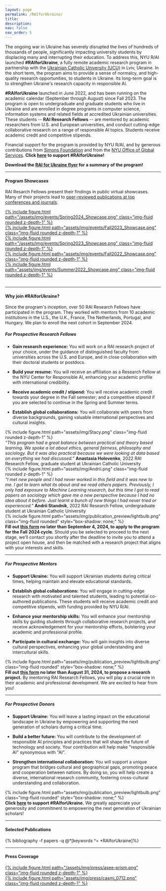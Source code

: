 ```yaml
---
layout: page
permalink: /RAIforUkraine/
title:
description:
nav: false
nav_order: 5
---
```


<div id="banner-other" style="background-image: url('{{ "/assets/img/banner/RAIforUkraine_Banner.png" | relative_url }}');"></div>

<!-- <h4 class="category" id="collaboration">#RAIforUkraine: Responsible AI Research for Ukrainian Scholars</h4> -->

The ongoing war in Ukraine has severely disrupted the lives of
hundreds of thousands of people, significantly impacting university
students by displacing many and interrupting their education.  To
address this, NYU R/AI launched **\#RAIforUkraine**, a fully remote
academic research program in partnership with the <a
href="https://ucu.edu.ua/en/">Ukrainian Catholic University (UCU)</a>
in Lviv, Ukraine.  In the short term, the program aims to provide a
sense of normalcy, and high-quality research opportunities, to
students in Ukraine.  Its long-term goal is to strengthen Ukraine's
research capacity in responsible AI.

**#RAIforUkraine** launched in June 2022, and has been running on the
academic calendar (September through August) since Fall 2023.  The
program is open to undergraduate and graduate students who live in
Ukraine and are enrolled in degree programs in computer science,
information systems and related fields at accredited Ukrainian
universities.  These students -- **RAI Research Fellows** -- are
mentored by academic researchers from U.S. and European universities,
and conduct cutting-edge collaborative research on a range of
responsible AI topics.  Students receive academic credit and
competitive stipends.

Financial support for the program is provided by NYU R/AI, and by
generous contributions from [Simons
Foundation](https://www.simonsfoundation.org/) and from the [NYU Office of
Global
Services](https://www.nyu.edu/about/leadership-university-administration/office-of-the-president/office-of-the-provost/university-life/office-of-studentaffairs/office-of-global-services.html). **Click <a href="https://www.givecampus.com/campaigns/25654/donations/new?designation=thecenterforresponsibleai">here</a> to support #RAIforUkraine!**

**Download the [RAI for Ukraine flyer](/assets/pdf/RAIforUkraineFlyerVFeb10.pdf) for a summary of the program!**
<hr>

<h4 class="category" id="showcases">Program Showcases</h4>

RAI Resarch Fellows present their findings in
public virtual showcases. Many of their projects lead to
[peer-reviewed publications at top conferences and journals](/RAIforUkraine/#publications).


<div class="container">
  <div class="row mt-3">
    <div class="col-sm mt-3 mt-md-0">
    <a href="https://youtu.be/r7tBBcO1JIM">
    {% include figure.html path="/assets/img/events/Spring2024_Showcase.png" class="img-fluid rounded z-depth-1" %}
    </a>
    </div>
    <div class="col-sm mt-3 mt-md-0">
    <a href="https://youtu.be/BrnVgvP-vp0">
    {% include figure.html path="assets/img/events/Fall2023_Showcase.png" class="img-fluid rounded z-depth-1" %}
    </a>
    </div>
  </div>
    <div class="row mt-3">
    <div class="col-sm mt-3 mt-md-0">
    <a href="https://youtu.be/GGO_JL5QUPg">
    {% include figure.html path="/assets/img/events/Spring2023_Showcase.png" class="img-fluid rounded z-depth-1" %}
    </a>
    </div>
    <div class="col-sm mt-3 mt-md-0">
    <a href="https://youtu.be/27NXbZsmy1I">
    {% include figure.html path="assets/img/events/Fall2022_Showcase.png" class="img-fluid rounded z-depth-1" %}
    </a>
    </div>
  </div>
  <div class="row mt-3">
    <div class="col-sm mt-3 mt-md-0">
    <a href="https://youtu.be/hM4eRWO5DNI">
    {% include figure.html path="assets/img/events/Summer2022_Showcase.png" class="img-fluid rounded z-depth-1" %}
    </a>
    </div>
    <div class="col-sm mt-3 mt-md-0">
    &nbsp;
    </div>
  </div>
</div>

<hr>

<h4 class="category" id="apply">Why join #RAIforUkraine?</h4>

Since the program's inception, over 50 RAI Research Fellows have
participated in the program. They worked with mentors from 10 academic
institutions in the U.S., the U.K., France, The Netherlands, Portugal,
and Hungary.  We plan to enroll the next cohort in September 2024.

<h5 class="category" id="students">For Prospective Research Fellows</h5>

- **Gain research experience:** You will work on a RAI research project of
your choice, under the guidance of distinguished faculty from
universities across the U.S. and Europe, and in close collaboration with
their doctoral students or postdocs.

- **Build your resume:** You will receive an affiliation as a Research
Fellow at the NYU Center for Responsible AI, enhancing your academic
profile with international credibility.  

- **Receive academic credit / stipend:** You will receive academic
credit towards your degree in the Fall semester; and a competitive
stipend if you are selected to continue in the Spring and Summer
terms.

- **Establish global collaborations:** You will collaborate with peers
from diverse backgrounds, gaining valuable international perspectives
and cultural insights.

<div class="container">
  <div class="row mt-3">
    <div class="col-sm-4 mt-3 mt-md-0">
    {% include figure.html path="assets/img/Stacy.png" class="img-fluid rounded z-depth-1" %}
    </div>
    <div class="col-sm-8 mt-3 mt-md-0">
    <i>“This program had a great balance between practical and theory based learning. We spoke a lot about ethics, general fairness, philosophy
and sociology. But it was also practical because we were looking at data based on everything we had discussed.”</i>
   <b>Anastasia Holovenko</b>, 2022 RAI Research Fellow, graduate student at Ukrainian Catholic University
    </div>
  </div>
  <div class="row mt-3">
    <div class="col-sm-4 mt-3 mt-md-0">
     {% include figure.html path="assets/img/Andrii.png" class="img-fluid rounded z-depth-1" %}
    </div>
   <div class="col-sm-8 mt-3 mt-md-0">
    <i>"I met new people and I had never worked in this field and it was new to me. I got to learn what its about and we read others papers. Previously, I only had exposure to Machine Learning research, but this time I got to read papers on sociology which gave me a new perspective because I had no idea about it before. Just learnt a bunch of new things I had never tried or experienced."</i>
    <b>Andrii Standnik</b>, 2022 RAI Research Fellow, undergraduate student at Ukrainian Catholic University
    </div>
</div>
</div>

<div class="container">
  <div class="row mt-3">
    <div class="col-sm-2 mt-3 mt-md-0"> 
      {% include figure.html path="assets/img/publication_preview/lightbulb.png" class="img-fluid rounded" style="box-shadow: none;" %}
    </div>
    <div class="col-sm-10 mt-3 mt-md-0">
      <b>Fill out <a href="https://forms.gle/9QhJEuQdMzb9CM5E8">this form</a> no later than September 4, 2024, to apply to the program for the Fall
      2024 cycle.</b> Should you be selected to proceed to the next stage, we’ll contact you shortly after the deadline to invite you to attend a
      project open house, and then be matched with a research project that aligns with your interests and skills.
    </div>
  </div>
</div>

<hr>

<h5 class="category" id="mentors">For Prospective Mentors</h5>

- **Support Ukraine:** You will support Ukrainian students during
critical times, helping maintain and elevate educational standards.

- **Establish global collaborations:** You will engage in cutting-edge
    research with motivated and talented students, leading to
    potential co-authored publications.  These students will receive
    academic credit and competitive stipends, with funding provided by
    NYU R/AI.

- **Enhance your mentorship skills:** You will enhance your mentorship
skills by guiding students through collaborative research projects,
and receive acknowledgement for your mentorship efforts, bolstering
your academic and professional profile.

- **Participate in cultural exchange:** You will gain insights into
    diverse cultural perspectives, enhancing your global understanding
    and intercultural skills.



<div class="container">
  <div class="row mt-3">
    <div class="col-sm-2 mt-3 mt-md-0">
      {% include figure.html path="assets/img/publication_preview/lightbulb.png" class="img-fluid rounded" style="box-shadow: none;" %}
    </div>
    <div class="col-sm-10 mt-3 mt-md-0">
    <b>Fill out <a href="https://forms.gle/dSjjFfqVFd3Thgi4A"> this form</a> no later than August 31, 2024, to propose a research project.</b>  By mentoring RAI Research Fellows, you  will play a crucial role in their academic and professional development. We are excited to hear from you!
    </div>
  </div>
</div>

<hr>

<h5 class="category" id="donors">For Prospective Donors</h5>

- **Support Ukraine:** You will leave a lasting impact on the
    educational landscape in Ukraine by empowering and supporting the
    next generation of scholars during a critical time.

- **Build a better future:** You will contribute to the development of
    responsible AI principles and practices that will shape the future
    of technology and society.  Your contribution will help make
    "responsible AI" synonymous with "AI".

- **Strengthen international collaboration:** You will support a
    unique program that bridges cultural and geographical gaps,
    promoting peace and cooperation between nations.  By doing so, you
    will help create a diverse, international research community,
    fostering cross-cultural understanding and collaboration.


<div class="container">
  <div class="row mt-3">
    <div class="col-sm-2 mt-3 mt-md-0">
      {% include figure.html path="assets/img/publication_preview/lightbulb.png" class="img-fluid rounded" style="box-shadow: none;" %}
    </div>
    <div class="col-sm-10 mt-3 mt-md-0">
    <b>Click <a href="https://www.givecampus.com/campaigns/25654/donations/new?designation=thecenterforresponsibleai">here</a>
    to support #RAIforUkraine.</b>  We greatly appreciate your generosity and commitment to empowering the next generation of Ukrainian scholars!
    </div>
  </div>
</div>

<hr>

<!-- <h4 class="category" id="projects">Selected Projects</h4> -->

<h4 class="category" id="publications">Selected Publications</h4>

<div class="publications">
{% bibliography -f papers -q @*[keywords ^= *RAIforUkraine]%}
</div>

<hr>

<h4 class="category" id="press">Press Coverage</h4>

<div class="container">
  <div class="row mt-3">
    <div class="col-sm mt-3 mt-md-0">
    <a href="/assets/pdf/FriendsInDeed.pdf">
    {% include figure.html path="/assets/img/press/asee-prism.png" class="img-fluid rounded z-depth-1" %}
    </a>
    </div>
    <div class="col-sm mt-3 mt-md-0">
    <a href="https://casmi.northwestern.edu/news/articles/2023/resilience-in-the-face-of-war-ukrainian-researchers-investigate-ai-fairness.html">
    {% include figure.html path="assets/img/press/casmi_0712.png" class="img-fluid rounded z-depth-1" %}
    </a>
    </div>
  </div>
</div>

